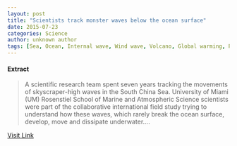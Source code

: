 ```yaml
---
layout: post
title: "Scientists track monster waves below the ocean surface"
date: 2015-07-23
categories: Science
author: unknown author
tags: [Sea, Ocean, Internal wave, Wind wave, Volcano, Global warming, Physical geography, Oceanography, Hydrography, Earth sciences, Physical sciences, Applied and interdisciplinary physics, Nature, Center for Southeastern Tropical Advanced Remote Sensing]
---
```





#### Extract
>A scientific research team spent seven years tracking the movements of skyscraper-high waves in the South China Sea. University of Miami (UM) Rosenstiel School of Marine and Atmospheric Science scientists were part of the collaborative international field study trying to understand how these waves, which rarely break the ocean surface, develop, move and dissipate underwater....



[Visit Link](http://phys.org/news/2015-07-scientists-track-monster-ocean-surface.html)


